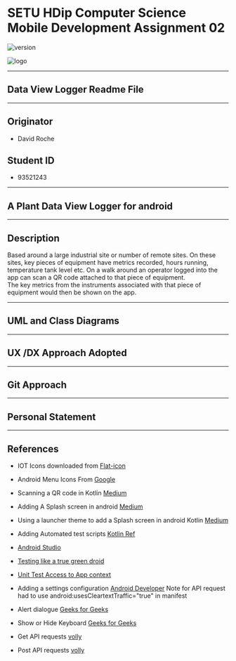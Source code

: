 # SETU HDip Computer Science  Mobile Development Assignment 02

![version](https://img.shields.io/badge/version-0.01.23307-blue.svg) 

![logo](https://wit-hdip-comp-sci-2022-mobile-app-dev.netlify.app/topic---orientation/topic.png)

---

## Data View Logger Readme File

---

## Originator

- David Roche

## Student ID  

- 93521243

---

## A Plant Data View Logger for android

---

## Description

Based around a large industrial site or number of remote sites. On these sites, key pieces of equipment have metrics recorded,  hours running, temperature tank level etc. 
On a walk around an operator logged into the app can scan a QR code attached to that piece of equipment.  
The key metrics from the instruments associated with that piece of equipment would then be shown on the app.  

---

## UML and Class Diagrams

---

## UX /DX Approach Adopted

---

## Git Approach

---

## Personal Statement

---

## References

- IOT Icons downloaded from [Flat-icon](https://www.flaticon.com/free-icons/iot)

- Android Menu Icons From [Google](https://fonts.google.com/icons)

- Scanning a QR code in Kotlin [Medium](https://harshitabambure.medium.com/barcode-scanner-and-qr-code-scanner-android-kotlin-b911b1299f65)

- Adding A Splash screen in android [Medium](https://medium.com/geekculture/implementing-the-perfect-splash-screen-in-android-295de045a8dc)

- Using a launcher theme to add
a Splash screen in android Kotlin  [Medium](https://proandroiddev.com/splash-screen-in-android-3bd9552b92a5)

- Adding Automated test scripts [Kotlin Ref](https://kotlinlang.org/docs/jvm-test-using-junit.html#add-dependencies)

- [Android Studio](https://developer.android.com/training/testing/local-tests)

- [Testing like a true green droid](https://www.toptal.com/android/testing-like-a-true-green-droid)  

- [Unit Test Access to App context](https://code.luasoftware.com/tutorials/android/android-instrumented-unit-test-access-application-context)

- Adding a settings configuration
    [Android Developer](https://developer.android.com/develop/ui/views/components/settings#kts)
    Note for API request had to use android:usesCleartextTraffic="true" in manifest

- Alert dialogue [Geeks for Geeks](https://www.geeksforgeeks.org/how-to-create-a-custom-yes-no-dialog-in-android-with-kotlin/)

- Show or Hide Keyboard [Geeks for Geeks](https://www.geeksforgeeks.org/how-to-close-or-hide-android-soft-keyboard-with-kotlin/)


* Get API requests [volly](https://google.github.io/volley/simple.html)

* Post API requests [volly](https://www.geeksforgeeks.org/android-update-data-in-api-using-volley-with-kotlin/)

